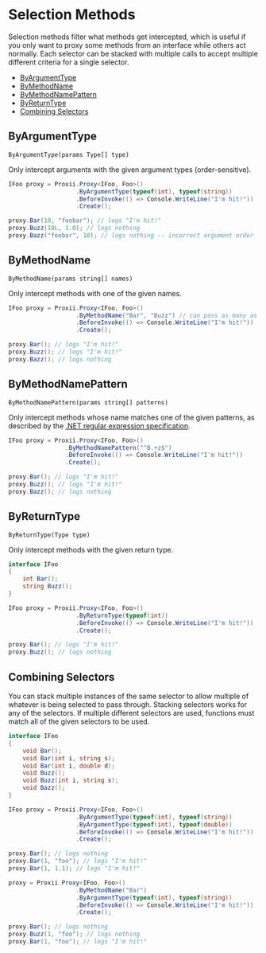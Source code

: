 # Selection Methods
Selection methods filter what methods get intercepted, which is useful if you only want to proxy some methods from an interface while others act normally. Each selector can be stacked with multiple calls to accept multiple different criteria for a single selector.

- [ByArgumentType](#byargumenttype)
- [ByMethodName](#bymethodname)
- [ByMethodNamePattern](#bymethodnamepattern)
- [ByReturnType](#byreturntype)
- [Combining Selectors](#combiningSelectors)

## ByArgumentType
`ByArgumentType(params Type[] type)`

Only intercept arguments with the given argument types (order-sensitive).
```csharp
IFoo proxy = Proxii.Proxy<IFoo, Foo>()
                   .ByArgumentType(typeof(int), typeof(string))
                   .BeforeInvoke(() => Console.WriteLine("I'm hit!"))
                   .Create();

proxy.Bar(10, "foobar"); // logs "I'm hit!"
proxy.Buzz(10L, 1.0); // logs nothing
proxy.Bazz("foobar", 10); // logs nothing -- incorrect argument order
```

## ByMethodName
`ByMethodName(params string[] names)`

Only intercept methods with one of the given names.
```csharp
IFoo proxy = Proxii.Proxy<IFoo, Foo>()
                   .ByMethodName("Bar", "Buzz") // can pass as many as you want, or an array
                   .BeforeInvoke(() => Console.WriteLine("I'm hit!"))
                   .Create();

proxy.Bar(); // logs "I'm hit!"
proxy.Buzz(); // logs "I'm hit!"
proxy.Bazz(); // logs nothing
```

## ByMethodNamePattern
`ByMethodNamePattern(params string[] patterns)`

Only intercept methods whose name matches one of the given patterns, as described by the [.NET regular expression specification](https://docs.microsoft.com/en-us/dotnet/standard/base-types/regular-expression-language-quick-reference).
```csharp
IFoo proxy = Proxii.Proxy<IFoo, Foo>()
                .ByMethodNamePattern("^B.+z$")
                .BeforeInvoke(() => Console.WriteLine("I'm hit!"))
                .Create();

proxy.Bar(); // logs "I'm hit!"
proxy.Buzz(); // logs "I'm hit!"
proxy.Bazz(); // logs nothing
```

## ByReturnType
`ByReturnType(Type type)`

Only intercept methods with the given return type.
```csharp
interface IFoo
{
    int Bar();
    string Buzz();
}

IFoo proxy = Proxii.Proxy<IFoo, Foo>()
                   .ByReturnType(typeof(int))
                   .BeforeInvoke(() => Console.WriteLine("I'm hit!"))
                   .Create();

proxy.Bar(); // logs "I'm hit!"
proxy.Buzz(); // logs nothing
```

## Combining Selectors
You can stack multiple instances of the same selector to allow multiple of whatever is being selected to pass through. Stacking selectors works for any of the selectors. If multiple different selectors are used, functions must match all of the given selectors to be used.
```csharp
interface IFoo
{
    void Bar();
    void Bar(int i, string s);
    void Bar(int i, double d);
    void Buzz();
    void Buzz(int i, string s);
    void Bazz();
}

IFoo proxy = Proxii.Proxy<IFoo, Foo>()
                   .ByArgumentType(typeof(int), typeof(string))
                   .ByArgumentType(typeof(int), typeof(double))
                   .BeforeInvoke(() => Console.WriteLine("I'm hit!"))
                   .Create();

proxy.Bar(); // logs nothing
proxy.Bar(1, "foo"); // logs "I'm hit!"
proxy.Bar(1, 1.1); // logs "I'm hit!"

proxy = Proxii.Proxy<IFoo, Foo>()
                   .ByMethodName("Bar")
                   .ByArgumentType(typeof(int), typeof(string))
                   .BeforeInvoke(() => Console.WriteLine("I'm hit!"))
                   .Create();

proxy.Bar(); // logs nothing
proxy.Buzz(1, "foo"); // logs nothing
proxy.Bar(1, "foo"); // logs "I'm hit!"
```
